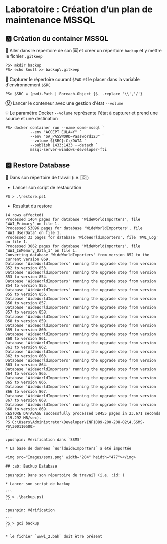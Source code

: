 # Laboratoire : Création d’un plan de maintenance MSSQL

## :a: Création du container MSSQL

:pushpin: Aller dans le repertoire de son :id: et creer un répertoire `backup` et y mettre le fichier `.gitkeep`

```
PS> mkdir backup
PS> echo $null >> backup\.gitkeep
```

:pushpin: Capturer le répertoire courant `$PWD` et le placer dans la variable d'environnement `$SRC`

```
PS> $SRC = (pwd).Path | Foreach-Object {$_ -replace '\\','/'}
```

:m: Lancer le conteneur avec une gestion d'état `--volume`

:bulb: Le paramètre Docker `--volume` représente l'état à capturer et prend une source et une destination

```
PS> docker container run --name some-mssql `
           --env "ACCEPT_EULA=Y" `
           --env "SA_PASSWORD=Password123" `
           --volume ${SRC}:C:/DATA `
           --publish 1433:1433 --detach `
           mssql-server-windows-developer-fti
```

## :b: Restore Database

:pushpin: Dans son répertoire de travail (i.e. :id: )

* Lancer son script de restauration

```
PS > .\restore.ps1
```
* Resultat du restore
~~~
(4 rows affected)
Processed 1464 pages for database 'WideWorldImporters', file 'WWI_Primary' on file 1.
Processed 53096 pages for database 'WideWorldImporters', file 'WWI_UserData' on file 1.
Processed 33 pages for database 'WideWorldImporters', file 'WWI_Log' on file 1.
Processed 3862 pages for database 'WideWorldImporters', file 'WWI_InMemory_Data_1' on file 1.
Converting database 'WideWorldImporters' from version 852 to the current version 869.
Database 'WideWorldImporters' running the upgrade step from version 852 to version 853.
Database 'WideWorldImporters' running the upgrade step from version 853 to version 854.
Database 'WideWorldImporters' running the upgrade step from version 854 to version 855.
Database 'WideWorldImporters' running the upgrade step from version 855 to version 856.
Database 'WideWorldImporters' running the upgrade step from version 856 to version 857.
Database 'WideWorldImporters' running the upgrade step from version 857 to version 858.
Database 'WideWorldImporters' running the upgrade step from version 858 to version 859.
Database 'WideWorldImporters' running the upgrade step from version 859 to version 860.
Database 'WideWorldImporters' running the upgrade step from version 860 to version 861.
Database 'WideWorldImporters' running the upgrade step from version 861 to version 862.
Database 'WideWorldImporters' running the upgrade step from version 862 to version 863.
Database 'WideWorldImporters' running the upgrade step from version 863 to version 864.
Database 'WideWorldImporters' running the upgrade step from version 864 to version 865.
Database 'WideWorldImporters' running the upgrade step from version 865 to version 866.
Database 'WideWorldImporters' running the upgrade step from version 866 to version 867.
Database 'WideWorldImporters' running the upgrade step from version 867 to version 868.
Database 'WideWorldImporters' running the upgrade step from version 868 to version 869.
RESTORE DATABASE successfully processed 58455 pages in 23.671 seconds (19.292 MB/sec).
PS C:\Users\Administrator\Developer\INF1089-200-20H-02\4.SSMS-PS\300110500>
```

:pushpin: Vérification dans `SSMS` 

* La base de donnees `WorldWideImporters` a été importée

<img src="Images/ssms.png" width="204" heidth="477"></img>

## :ab: Backup Database

:pushpin: Dans son répertoire de travail (i.e. :id: )

* Lancer son script de backup

```
PS > .\backup.ps1
```

:pushpin: Vérification

```
PS > gci backup
```

* le fichier `wwwi_2.bak` doit ètre présent 

